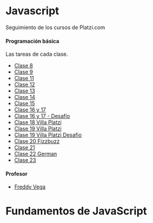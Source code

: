 # Javascript
Seguimiento de los cursos de Platzi.com

#### Programación básica
Las tareas de cada clase.
- [Clase 8](https://germanfica.github.io/pb-training/clase_8 "Clase 8")
- [Clase 9](https://germanfica.github.io/pb-training/clase_ "Clase 9")
- [Clase 11](https://germanfica.github.io/pb-training/clase_11 "Clase 11")
- [Clase 12](https://germanfica.github.io/pb-training/clase_12 "Clase 12")
- [Clase 13](https://germanfica.github.io/pb-training/clase_13 "Clase 13")
- [Clase 14](https://germanfica.github.io/pb-training/clase_14 "Clase 14")
- [Clase 15](https://germanfica.github.io/pb-training/clase_15 "Clase 15")
- [Clase 16 y 17](https://germanfica.github.io/pb-training/clase_16_y_17 "Clase 16 y 17")
- [Clase 16 y 17 - Desafío](https://germanfica.github.io/pb-training/clase_16_y_17_desafio "Clase 16 y 17 - Desafio")
- [Clase 18 Villa Platzi](https://germanfica.github.io/pb-training/clase_18_villa_platzi "Clase 18 Villa Platzi")
- [Clase 19 Villa Platzi](https://germanfica.github.io/pb-training/clase_19_villa_platzi "Clase 19 Villa Platzi")
- [Clase 19 Villa Platzi Desafio](https://germanfica.github.io/pb-training/clase_19_villa_platzi_desafio "Clase 19 Villa Platzi Desafio")
- [Clase 20 Fizzbuzz](https://germanfica.github.io/pb-training/clase_20_fizzbuzz "Clase 20 Fizzbuzz")
- [Clase 21](https://germanfica.github.io/pb-training/clase_21 "Clase 21")
- [Clase 22 German](https://germanfica.github.io/pb-training/clase_22_german "Clase 22 German")
- [Clase 23](https://germanfica.github.io/pb-training/clase_23 "Clase 23")

#### Profesor
- [Freddy Vega](https://twitter.com/freddier)

# Fundamentos de JavaScript